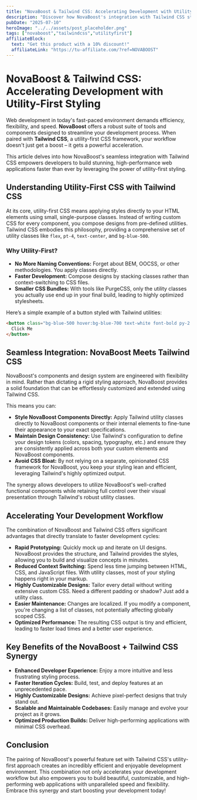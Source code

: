 ```yaml
---
title: "NovaBoost & Tailwind CSS: Accelerating Development with Utility-First Styling"
description: "Discover how NovaBoost's integration with Tailwind CSS streamlines development and boosts efficiency."
pubDate: "2025-07-10"
heroImage: "../../assets/post_placeholder.png"
tags: ["novaboost","tailwindcss","utilityfirst"]
affiliateBlock:
  text: "Get this product with a 10% discount!"
  affiliateLink: "https://tu-affiliate.com/?ref=NOVABOOST"
---
```



# NovaBoost & Tailwind CSS: Accelerating Development with Utility-First Styling

Web development in today's fast-paced environment demands efficiency, flexibility, and speed. **NovaBoost** offers a robust suite of tools and components designed to streamline your development process. When paired with **Tailwind CSS**, a utility-first CSS framework, your workflow doesn't just get a boost – it gets a powerful acceleration.

This article delves into how NovaBoost's seamless integration with Tailwind CSS empowers developers to build stunning, high-performance web applications faster than ever by leveraging the power of utility-first styling.

## Understanding Utility-First CSS with Tailwind CSS

At its core, utility-first CSS means applying styles directly to your HTML elements using small, single-purpose classes. Instead of writing custom CSS for every component, you compose designs from pre-defined utilities. Tailwind CSS embodies this philosophy, providing a comprehensive set of utility classes like `flex`, `pt-4`, `text-center`, and `bg-blue-500`.

### Why Utility-First?

*   **No More Naming Conventions:** Forget about BEM, OOCSS, or other methodologies. You apply classes directly.
*   **Faster Development:** Compose designs by stacking classes rather than context-switching to CSS files.
*   **Smaller CSS Bundles:** With tools like PurgeCSS, only the utility classes you actually use end up in your final build, leading to highly optimized stylesheets.

Here’s a simple example of a button styled with Tailwind utilities:

```html
<button class="bg-blue-500 hover:bg-blue-700 text-white font-bold py-2 px-4 rounded">
  Click Me
</button>
```

## Seamless Integration: NovaBoost Meets Tailwind CSS

NovaBoost's components and design system are engineered with flexibility in mind. Rather than dictating a rigid styling approach, NovaBoost provides a solid foundation that can be effortlessly customized and extended using Tailwind CSS.

This means you can:

*   **Style NovaBoost Components Directly:** Apply Tailwind utility classes directly to NovaBoost components or their internal elements to fine-tune their appearance to your exact specifications.
*   **Maintain Design Consistency:** Use Tailwind's configuration to define your design tokens (colors, spacing, typography, etc.) and ensure they are consistently applied across both your custom elements and NovaBoost components.
*   **Avoid CSS Bloat:** By not relying on a separate, opinionated CSS framework for NovaBoost, you keep your styling lean and efficient, leveraging Tailwind's highly optimized output.

The synergy allows developers to utilize NovaBoost's well-crafted functional components while retaining full control over their visual presentation through Tailwind's robust utility classes.

## Accelerating Your Development Workflow

The combination of NovaBoost and Tailwind CSS offers significant advantages that directly translate to faster development cycles:

*   **Rapid Prototyping:** Quickly mock up and iterate on UI designs. NovaBoost provides the structure, and Tailwind provides the styles, allowing you to build and visualize concepts in minutes.
*   **Reduced Context Switching:** Spend less time jumping between HTML, CSS, and JavaScript files. With utility classes, most of your styling happens right in your markup.
*   **Highly Customizable Designs:** Tailor every detail without writing extensive custom CSS. Need a different padding or shadow? Just add a utility class.
*   **Easier Maintenance:** Changes are localized. If you modify a component, you're changing a list of classes, not potentially affecting globally scoped CSS.
*   **Optimized Performance:** The resulting CSS output is tiny and efficient, leading to faster load times and a better user experience.

## Key Benefits of the NovaBoost + Tailwind CSS Synergy

*   **Enhanced Developer Experience:** Enjoy a more intuitive and less frustrating styling process.
*   **Faster Iteration Cycles:** Build, test, and deploy features at an unprecedented pace.
*   **Highly Customizable Designs:** Achieve pixel-perfect designs that truly stand out.
*   **Scalable and Maintainable Codebases:** Easily manage and evolve your project as it grows.
*   **Optimized Production Builds:** Deliver high-performing applications with minimal CSS overhead.

## Conclusion

The pairing of NovaBoost's powerful feature set with Tailwind CSS's utility-first approach creates an incredibly efficient and enjoyable development environment. This combination not only accelerates your development workflow but also empowers you to build beautiful, customizable, and high-performing web applications with unparalleled speed and flexibility. Embrace this synergy and start boosting your development today!

